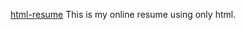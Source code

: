 <a href="https://github.com/Prathameshchatte">html-resume</a>
This is my online resume using only html.
